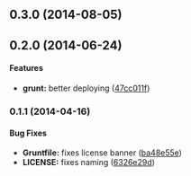 <a name="0.3.0"></a>
## 0.3.0 (2014-08-05)


<a name="0.2.0"></a>
## 0.2.0 (2014-06-24)


#### Features

* **grunt:** better deploying ([47cc011f](https://github.com/sofa/sofa-coupon-service/commit/47cc011fd4226d5adf8b179c96ee32912d6efcac))


<a name="0.1.1"></a>
### 0.1.1 (2014-04-16)


#### Bug Fixes

* **Gruntfile:** fixes license banner ([ba48e55e](https://github.com/sofa/sofa-coupon-service/commit/ba48e55e7b6141dae640e821b065b066ded40159))
* **LICENSE:** fixes naming ([6326e29d](https://github.com/sofa/sofa-coupon-service/commit/6326e29d4a3f992de0be0776da6a85494c8cca7e))

